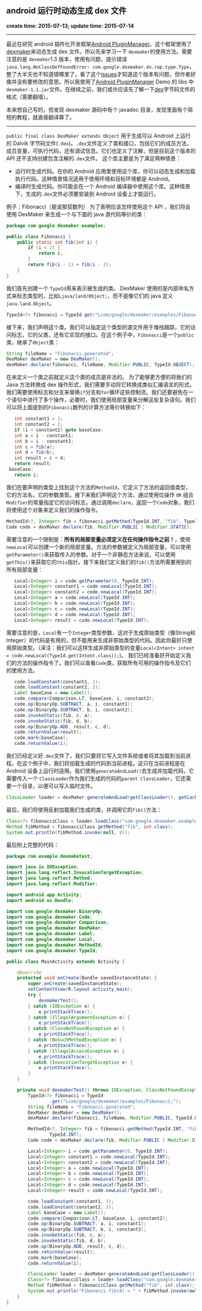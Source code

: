 android 运行时动态生成 dex 文件
------
**create time: 2015-07-13; update time: 2015-07-14**

---------------------------------------------------------------

最近在研究 android 插件化开发框架[Android PluginManager](https://github.com/houkx/android-pluginmgr/)。这个框架使用了[dexmaker](https://github.com/crittercism/dexmaker)来动态生成 dex 文件。所以先来学习一下 `dexmaker`的使用方法。需要注意的是  `dexmaker`1.3 版本，使用有问题，提示错误`java.lang.NoClassDefFoundError: com.google.dexmaker.dx.rop.type.Type`，整了大半天也不知道错哪里了，看了这个[issues](https://github.com/crittercism/dexmaker/issues/18)才知道这个版本有问题，但作者好像并没有要修改的意思。所以我使用了[Android PluginManager](https://github.com/houkx/android-pluginmgr/) Demo 的 libs 中`dexmaker-1.1.jar`文件。在继续之前，我们或许应该先了解一下[dex](http://source.android.com/devices/tech/dalvik/index.html)字节码文件的格式（需要翻墙）。

本来想自己写的，但发现 dexmaker 源码中有个 javadoc 目录，发现里面有个简短的教程，就直接翻译算了。

------------------------------------------------------

`public final class DexMaker extends Object`
用于生成可以 Android 上运行的 Dalvik 字节码文件(`.dex`)。`.dex`文件定义了类和接口，包括它们的成员方法，成员变量，可执行代码，还有调试信息。它们也定义了注解，但是目前这个版本的 API 还不支持创建包含注解的`.dex`文件。
这个库主要是为了满足两种情景：
- 运行时生成代码。在你的 Android 应用里使用这个库，你可以动态生成和加载执行代码。这种情景情况适用于使用环境和目标环境都是 Android。
- 编译时生成代码。你可能会在一个 Android 编译器中使用这个库。这种情景下，生成的`.dex`文件必须要安装到 Android 设备上才能运行。

例子：Fibonacci（斐波那契数列）
为了表明应该怎样使用这个 API ，我们将会使用 DexMaker 来生成一个与下面的 java 源代码等价的类：
```java
package com.google.dexmaker.examples;

public class Fibonacci {
	public static int fib(int i) {
		if (i < 2) {
			return i;
		}
		return fib(i - 1) + fib(i - 2);
	}
}
```

我们首先创建一个 `TypeId`用来表示被生成的类。 DexMaker 使用的是内部命名方式来标志类型的，比如`Ljava/land/Object;`，而不是像它们的 java 定义`java.land.Object`。
```java
TypeId<?> fibonacci = TypeId.get("Lcom/google/dexmaker/examples/Fibonacci;");
```
接下来，我们声明这个类。我们可以指定这个类型的源文件用于堆栈跟踪，它的访问标志，它的父类，还有它实现的接口。在这个例子中，`Fibonacci`是一个`public`类，继承了`Object`类：
```java
String fileName = "Fibonacci.generated";
DexMaker dexMaker = new DexMaker();
dexMaker.declare(fibonacci, fileName, Modifier.PUBLIC, TypeId.OBJECT);
```
在未定义一个类之前就定义这个类的成员是非法的。
为了能够更方便的将我们的 Java 方法转换成 dex 操作形式，我们需要手动将它转换成类似汇编语言的形式。我们需要使用标志和分支来替换`if`分支和`for`循环这些控制流。我们还要避免在一个语句中进行了多个操作，必要时，我们使用局部变量来分解这些复杂语句。我们可以将上面提到的`Fibonacci`数列的计算方法等价转换如下：
```java
   int constant1 = 1;
   int constant2 = 2;
   if (i < constant2) goto baseCase;
   int a = i - constant1;
   int b = i - constant2;
   int c = fib(a);
   int d = fib(b);
   int result = c + d;
   return result;
 baseCase:
   return i;
```
我们在要声明的类型上找到这个方法的`MethodId`，它定义了方法的返回值类型，它的方法名，它的参数类型。接下来我们声明这个方法，通过使用位操作 `OR` 组合`Modifier`的常量指定它的访问标志。通过调用`declare`，返回一个`Code`对象，我们将使用这个对象来定义我们的操作指令。
```java
MethodId<?, Integer> fib = fibonacci.getMethod(TypeId.INT, "fib", TypeId.INT);
Code code = dexMaker.declare(fib, Modifier.PUBLIC | Modifier.STATIC);
```
需要注意的一个限制是：**所有的局部变量必须定义在任何操作指令之前！**，使用`newLocal`可以创建一个新的局部变量。方法的参数被定义为局部变量，可以使用`getParameter()`来获取传入的参数。对于一个非静态方法来说，可以使用`getThis()`来获取它的`this`指针。接下来我们定义我们的`fib()`方法所需要用到的所有局部变量：
```java
   Local<Integer> i = code.getParameter(0, TypeId.INT);
   Local<Integer> constant1 = code.newLocal(TypeId.INT);
   Local<Integer> constant2 = code.newLocal(TypeId.INT);
   Local<Integer> a = code.newLocal(TypeId.INT);
   Local<Integer> b = code.newLocal(TypeId.INT);
   Local<Integer> c = code.newLocal(TypeId.INT);
   Local<Integer> d = code.newLocal(TypeId.INT);
   Local<Integer> result = code.newLocal(TypeId.INT);
```
需要注意的是，`Local`有一个`Integer`类型参数，这对于生成原始类型（像String和Integer）的代码是有用的，但不能用来生成非原始类型的代码。因此你最好只使用原始类型。（泽注：我们可以这样生成非原始类型的变量`Local<Intent> intent = code.newLocal(TypeId.get(Intent.class));`)。
我们已经准备好开始定义我们的方法的操作指令了。我们可以查看`Code`类，获取所有可用的操作指令及它们的使用方法。
```java
   code.loadConstant(constant1, 1);
   code.loadConstant(constant2, 2);
   Label baseCase = new Label();
   code.compare(Comparison.LT, baseCase, i, constant2);
   code.op(BinaryOp.SUBTRACT, a, i, constant1);
   code.op(BinaryOp.SUBTRACT, b, i, constant2);
   code.invokeStatic(fib, c, a);
   code.invokeStatic(fib, d, b);
   code.op(BinaryOp.ADD, result, c, d);
   code.returnValue(result);
   code.mark(baseCase);
   code.returnValue(i);
```

我们已经定义好`.dex`文件了，我们只要将它写入文件系统或者将其加载到当前进程。在这个例子中，我们将加载生成的代码到当前进程。这只在当前进程是在 Android 设备上运行时适用。我们使用`generateAndLoad()`去生成并加载代码，它需要传入一个 `ClassLoader`作为我们生成的代码的`parent ClassLoader`，它还需要一个目录，以便可以写入临时文件。
```java
ClassLoader loader = dexMaker.generateAndLoad(getClassLoader(), getCacheDir());
```

最后，我们将使用反射加载我们生成的类，并调用它的`fib()`方法：
```java
Class<?> fibonacciClass = loader.loadClass("com.google.dexmaker.examples.Fibonacci");
Method fibMethod = fibonacciClass.getMethod("fib", int.class);
System.out.println(fibMethod.invoke(null, 8));
```

最后附上完整的代码：
```java
package com.example.dexmaketest;

import java.io.IOException;
import java.lang.reflect.InvocationTargetException;
import java.lang.reflect.Method;
import java.lang.reflect.Modifier;

import android.app.Activity;
import android.os.Bundle;

import com.google.dexmaker.BinaryOp;
import com.google.dexmaker.Code;
import com.google.dexmaker.Comparison;
import com.google.dexmaker.DexMaker;
import com.google.dexmaker.Label;
import com.google.dexmaker.Local;
import com.google.dexmaker.MethodId;
import com.google.dexmaker.TypeId;

public class MainActivity extends Activity {

	@Override
	protected void onCreate(Bundle savedInstanceState) {
		super.onCreate(savedInstanceState);
		setContentView(R.layout.activity_main);
		try {
			dexmakerTest();
		} catch (IOException e) {
			e.printStackTrace();
		} catch (IllegalArgumentException e) {
			e.printStackTrace();
		} catch (ClassNotFoundException e) {
			e.printStackTrace();
		} catch (NoSuchMethodException e) {
			e.printStackTrace();
		} catch (IllegalAccessException e) {
			e.printStackTrace();
		} catch (InvocationTargetException e) {
			e.printStackTrace();
		}
	}

	private void dexmakerTest() throws IOException, ClassNotFoundException, NoSuchMethodException, IllegalArgumentException, IllegalAccessException, InvocationTargetException {
		TypeId<?> fibonacci = TypeId
				.get("Lcom/google/dexmaker/examples/Fibonacci;");
		String fileName = "Fibonacci.generated";
		DexMaker dexMaker = new DexMaker();
		dexMaker.declare(fibonacci, fileName, Modifier.PUBLIC, TypeId.OBJECT);

		MethodId<?, Integer> fib = fibonacci.getMethod(TypeId.INT, "fib",
				TypeId.INT);
		Code code = dexMaker.declare(fib, Modifier.PUBLIC | Modifier.STATIC);

		Local<Integer> i = code.getParameter(0, TypeId.INT);
		Local<Integer> constant1 = code.newLocal(TypeId.INT);
		Local<Integer> constant2 = code.newLocal(TypeId.INT);
		Local<Integer> a = code.newLocal(TypeId.INT);
		Local<Integer> b = code.newLocal(TypeId.INT);
		Local<Integer> c = code.newLocal(TypeId.INT);
		Local<Integer> d = code.newLocal(TypeId.INT);
		Local<Integer> result = code.newLocal(TypeId.INT);

		code.loadConstant(constant1, 1);
		code.loadConstant(constant2, 2);
		Label baseCase = new Label();
		code.compare(Comparison.LT, baseCase, i, constant2);
		code.op(BinaryOp.SUBTRACT, a, i, constant1);
		code.op(BinaryOp.SUBTRACT, b, i, constant2);
		code.invokeStatic(fib, c, a);
		code.invokeStatic(fib, d, b);
		code.op(BinaryOp.ADD, result, c, d);
		code.returnValue(result);
		code.mark(baseCase);
		code.returnValue(i);

		ClassLoader loader = dexMaker.generateAndLoad(getClassLoader(), getCacheDir());
		Class<?> fibonacciClass = loader.loadClass("com.google.dexmaker.examples.Fibonacci");
		Method fibMethod = fibonacciClass.getMethod("fib", int.class);
		System.out.println("Fibonacci.fib(8) = " + fibMethod.invoke(null, 8));
	}
}
```